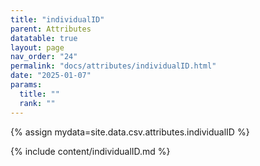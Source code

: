 ```yaml
---
title: "individualID"
parent: Attributes
datatable: true
layout: page
nav_order: "24"
permalink: "docs/attributes/individualID.html"
date: "2025-01-07"
params:
  title: ""
  rank: ""
---
```

{% assign mydata=site.data.csv.attributes.individualID %} 

{% include content/individualID.md %}
